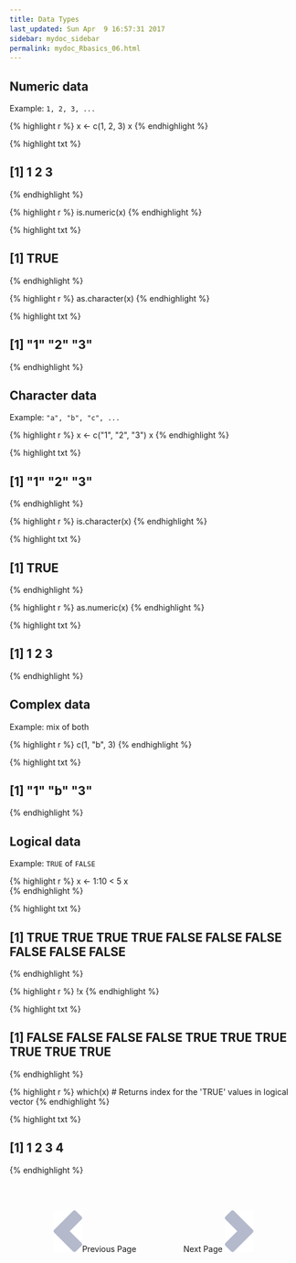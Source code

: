 ```yaml
---
title: Data Types 
last_updated: Sun Apr  9 16:57:31 2017
sidebar: mydoc_sidebar
permalink: mydoc_Rbasics_06.html
---
```


## Numeric data

Example: `1, 2, 3, ...`


{% highlight r %}
x <- c(1, 2, 3)
x
{% endhighlight %}

{% highlight txt %}
## [1] 1 2 3
{% endhighlight %}

{% highlight r %}
is.numeric(x)
{% endhighlight %}

{% highlight txt %}
## [1] TRUE
{% endhighlight %}

{% highlight r %}
as.character(x)
{% endhighlight %}

{% highlight txt %}
## [1] "1" "2" "3"
{% endhighlight %}

## Character data

Example: `"a", "b", "c", ...`


{% highlight r %}
x <- c("1", "2", "3")
x
{% endhighlight %}

{% highlight txt %}
## [1] "1" "2" "3"
{% endhighlight %}

{% highlight r %}
is.character(x)
{% endhighlight %}

{% highlight txt %}
## [1] TRUE
{% endhighlight %}

{% highlight r %}
as.numeric(x)
{% endhighlight %}

{% highlight txt %}
## [1] 1 2 3
{% endhighlight %}

## Complex data

Example: mix of both


{% highlight r %}
c(1, "b", 3)
{% endhighlight %}

{% highlight txt %}
## [1] "1" "b" "3"
{% endhighlight %}

## Logical data

Example: `TRUE` of `FALSE`


{% highlight r %}
x <- 1:10 < 5
x  
{% endhighlight %}

{% highlight txt %}
##  [1]  TRUE  TRUE  TRUE  TRUE FALSE FALSE FALSE FALSE FALSE FALSE
{% endhighlight %}

{% highlight r %}
!x
{% endhighlight %}

{% highlight txt %}
##  [1] FALSE FALSE FALSE FALSE  TRUE  TRUE  TRUE  TRUE  TRUE  TRUE
{% endhighlight %}

{% highlight r %}
which(x) # Returns index for the 'TRUE' values in logical vector
{% endhighlight %}

{% highlight txt %}
## [1] 1 2 3 4
{% endhighlight %}

<br><br><center><a href="mydoc_Rbasics_05.html"><img src="images/left_arrow.png" alt="Previous page."></a>Previous Page &nbsp; &nbsp; &nbsp; &nbsp; &nbsp; &nbsp; &nbsp; &nbsp; &nbsp; &nbsp; Next Page
<a href="mydoc_Rbasics_07.html"><img src="images/right_arrow.png" alt="Next page."></a></center>
